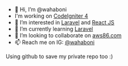 - 👋 Hi, I’m @wahaboni
- I'm working on <a href="https://codeigniter.com/">CodeIgniter 4</a>
- 👀 I’m interested in <a href="https://laravel.com/">Laravel</a> and <a href="https://reactjs.org/">React JS</a>
- 🌱 I’m currently learning <a href="https://laravel.com/">Laravel</a>
- 💞️ I’m looking to collaborate on <a href="https://aws86.com/">aws86.com</a>
- 📫 Reach me on IG: <a href="http://instagram.com/wahaboni">@wahaboni</a> 

Using github to save my private repo too :)

<!---
wahaboni/wahaboni is a ✨ special ✨ repository because its `README.md` (this file) appears on your GitHub profile.
You can click the Preview link to take a look at your changes.
--->

